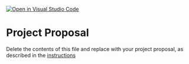 [![Open in Visual Studio Code](https://classroom.github.com/assets/open-in-vscode-c66648af7eb3fe8bc4f294546bfd86ef473780cde1dea487d3c4ff354943c9ae.svg)](https://classroom.github.com/online_ide?assignment_repo_id=8436800&assignment_repo_type=AssignmentRepo)
# Project Proposal
Delete the contents of this file and replace with your project proposal, as described in the [instructions](./instructions.md)